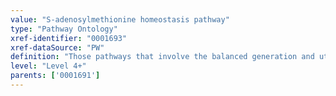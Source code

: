 ```yaml
---
value: "S-adenosylmethionine homeostasis pathway"
type: "Pathway Ontology"
xref-identifier: "0001693"
xref-dataSource: "PW"
definition: "Those pathways that involve the balanced generation and utilization of S-adenosylmethionine (AdoMet or SAM). SAM is a universal methyl donor and at the cross roads of metabolism, gene expression regulation and cellular signaling."
level: "Level 4+"
parents: ['0001691']
---
```

